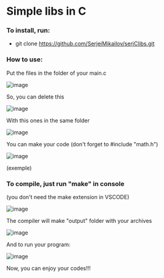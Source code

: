 # Simple libs in C


### To install, run:

- git clone https://github.com/SerjeiMikailov/serjClibs.git
 
### How to use: 

Put the files in the folder of your main.c

![image](https://github.com/SerjeiMikailov/mathlib/assets/75023574/af53cb0e-f7c1-4ac7-8772-8630986c0472)

So, you can delete this 

![image](https://github.com/SerjeiMikailov/mathlib/assets/75023574/c8a0cc3b-4f76-42b1-b864-4ce524521c92)

With this ones in the same folder

![image](https://github.com/SerjeiMikailov/mathlib/assets/75023574/8eef3a29-23f7-43f0-8265-e99d68cd56fe)

You can make your code (don't forget to #include "math.h")

![image](https://github.com/SerjeiMikailov/mathlib/assets/75023574/89061363-ac07-4e22-804b-0e97860f37c3)

(exemple)

### To compile, just run "make" in console
(you don't need the make extension in VSCODE)

![image](https://github.com/SerjeiMikailov/mathlib/assets/75023574/0dceb02f-0deb-49f1-b8b1-538c4d2eb2e7)

The compiler will make "output" folder with your archives

![image](https://github.com/SerjeiMikailov/mathlib/assets/75023574/eab90508-9dbd-46b4-a262-12ffc103ae6c)

And to run your program:

![image](https://github.com/SerjeiMikailov/mathlib/assets/75023574/65cdde3c-b4c8-4202-9dfc-df4b40c0f9e8)

Now, you can enjoy your codes!!!
